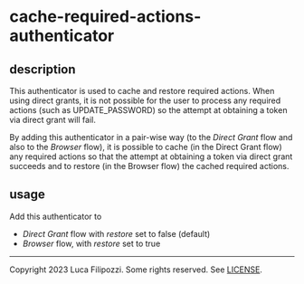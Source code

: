 # cache-required-actions-authenticator

## description

This authenticator is used to cache and restore required actions. When using
direct grants, it is not possible for the user to process any required actions
(such as UPDATE_PASSWORD) so the attempt at obtaining a token via direct grant
will fail.

By adding this authenticator in a pair-wise way (to the _Direct Grant_ flow and
also to the _Browser_ flow), it is possible to cache (in the Direct Grant flow)
any required actions so that the attempt at obtaining a token via direct grant
succeeds and to restore (in the Browser flow) the cached required actions.

## usage

Add this authenticator to
* _Direct Grant_ flow with _restore_ set to false (default)
* _Browser_ flow, with _restore_ set to true

---
Copyright 2023 Luca Filipozzi. Some rights reserved. See [LICENSE][license].

[license]: https://github.com/LucaFilipozzi/keycloak-extensions/blob/main/LICENSE.md

